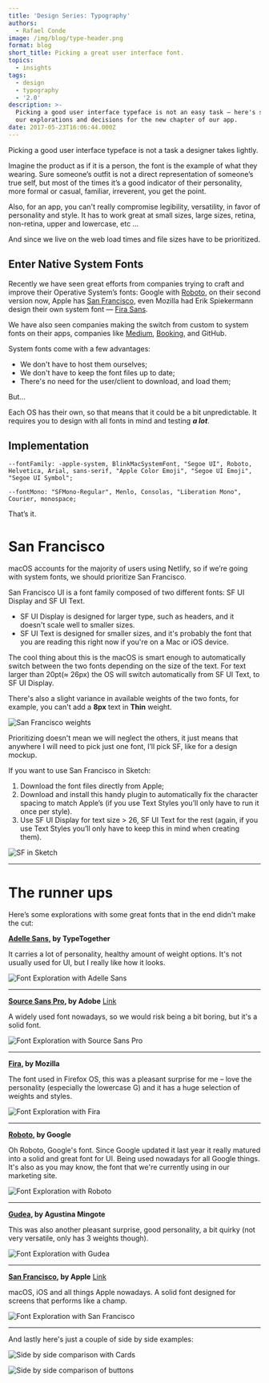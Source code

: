 ```yaml
---
title: 'Design Series: Typography'
authors:
  - Rafael Conde
image: /img/blog/type-header.png
format: blog
short_title: Picking a great user interface font.
topics:
  - insights
tags:
  - design
  - typography
  - '2.0'
description: >-
  Picking a good user interface typeface is not an easy task — here's some of
  our explorations and decisions for the new chapter of our app.
date: 2017-05-23T16:06:44.000Z
---
```

Picking a good user interface typeface is not a task a designer takes lightly.

Imagine the product as if it is a person, the font is the example of what they wearing. Sure someone’s outfit is not a direct representation of someone’s true self, but most of the times it’s a good indicator of their personality, more formal or casual, familiar, irreverent, you get the point.

Also, for an app, you can't really compromise legibility, versatility, in favor of personality and style. It has to work great at small sizes, large sizes, retina, non-retina, upper and lowercase, etc …

And since we live on the web load times and file sizes have to be prioritized.

## Enter Native System Fonts

Recently we have seen great efforts from companies trying to craft and improve their Operative System’s fonts: Google with [Roboto](https://fonts.google.com/specimen/Roboto), on their second version now, Apple has [San Francisco](https://developer.apple.com/fonts/), even Mozilla had Erik Spiekermann design their own system font — [Fira Sans](http://mozilla.github.io/Fira/).

We have also seen companies making the switch from custom to system fonts on their apps, companies like [Medium](https://medium.design/system-shock-6b1dc6d6596f), [Booking](https://booking.design/implementing-system-fonts-on-booking-com-a-lesson-learned-bdc984df627f), and GitHub.

System fonts come with a few  advantages:

* We don't have to host them ourselves;
* We don't have to keep the font files up to date;
* There's no need for the user/client to download, and load them;

But…

Each OS has their own, so that means that it could be a bit unpredictable. It requires you to design with all fonts in mind and testing ***a lot***.

## Implementation

`--fontFamily: -apple-system, BlinkMacSystemFont, "Segoe UI", Roboto, Helvetica, Arial, sans-serif, "Apple Color Emoji", "Segoe UI Emoji", "Segoe UI Symbol";`

`--fontMono: "SFMono-Regular", Menlo, Consolas, "Liberation Mono", Courier, monospace;`

That’s it.

# San Francisco

macOS accounts for the majority of users using Netlify, so if we’re going with system fonts, we should prioritize San Francisco.

San Francisco UI is a font family composed of two different fonts: SF UI Display and SF UI Text.

* SF UI Display is designed for larger type, such as headers, and it doesn't scale well to smaller sizes.
* SF UI Text is designed for smaller sizes, and it's probably the font that you are reading this right now if you're on a Mac or iOS device.

The cool thing about this is  the macOS is smart enough to automatically switch between the two fonts depending on the size of the text. For text larger than 20pt(≈ 26px) the OS will switch automatically from SF UI Text, to SF UI Display.

There's also a slight variance in available weights of the two fonts,  for example, you can't add a **8px** text in **Thin** weight.

![San Francisco weights](/img/blog/type-weights.png)

Prioritizing doesn't mean we will neglect the others, it just means that anywhere  I will need to pick just one font, I’ll pick SF, like for a design mockup.

If you want to use San Francisco in Sketch:

1. Download the font files directly from Apple;
2. Download and install this handy plugin to automatically fix the character spacing to match Apple’s (if you use Text Styles you’ll only have to run it once per style).
3. Use SF UI Display for text size > 26, SF UI Text for the rest (again, if you use Text Styles you’ll only have to keep this in mind when creating them).

![SF in Sketch](/img/blog/type-sketch.png)

---

# The runner ups

Here’s some explorations with some great fonts that in the end didn't make the cut:

**[Adelle Sans](http://www.myfonts.com/fonts/type-together/adelle-sans/), by TypeTogether**

It carries a lot of personality, healthy amount of weight options. It's not usually used for UI, but I really like how it looks.

![Font Exploration with Adelle Sans](/img/blog/image-5.png)

---

**[Source Sans Pro](https://fonts.google.com/specimen/Source\+Sans\+Pro), by Adobe** [Link](https://fonts.google.com/specimen/Source\+Sans\+Pro?selection.family=Source\+Sans\+Pro)

A widely used font nowadays, so we would risk being a bit boring, but it's a solid font.

![Font Exploration with Source Sans Pro](/img/blog/image-6.png)

---

**[Fira](https://fonts.google.com/specimen/Fira\+Sans), by Mozilla**

The font used in Firefox OS, this was a pleasant surprise for me – love the personality (especially the lowercase G) and it has a huge selection of weights and styles.

![Font Exploration with Fira](/img/blog/image-7.png)

---

**[Roboto](https://fonts.google.com/specimen/Roboto), by Google**

Oh Roboto, Google's font. Since Google updated it last year it really matured into a solid and great font for UI. Being used nowadays for all Google things. It's also as you may know, the font that we're currently using in our marketing site.

![Font Exploration with Roboto](/img/blog/image-8.png)

---

**[Gudea](https://fonts.google.com/specimen/Gudea?selection.family=Gudea), by Agustina Mingote**

This was also another pleasant surprise, good personality, a bit quirky (not very versatile, only has 3 weights though).

![Font Exploration with Gudea](/img/blog/image-9.png)

---

**[San Francisco](https://developer.apple.com/fonts/), by Apple** [Link](https://developer.apple.com/fonts/)

macOS, iOS and all things Apple nowadays. A solid font designed for screens that performs like a champ.

![Font Exploration with San Francisco](/img/blog/image-10.png)

---

And lastly here's just a couple of side by side examples:

![Side by side comparison with Cards](/img/blog/image-2.png)

![Side by side comparison of buttons](/img/blog/type-buttons.png)
